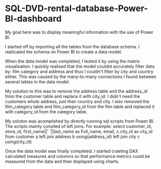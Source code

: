 # SQL-DVD-rental-database-Power-BI-dashboard
My goal here was to display meaningful information with the use of Power BI.

I started off by importing all the tables from the database schema. I replicated the schema on Power BI to create a data model.

When the data model was completed, I tested it by using the matrix visualisation. I quickly realised that the model couldnt accurately filter data by: film category and address and thus I couldn't filter by city and country either. This was caused by the many-to-many connections I found between several tables in the data model. 

My solution to this was to remove the address table and the address_id from the customer table and replace it with city_id. I didn't need the customers whole address, just their country and city. I also removed the film_category table and film_category_id from the film table and replaced it with category_id from the category table. 

My soluton was acomplished by directly running sql scripts from Power BI. The scripts mainly consited of left joins. For example:
select customer_id, store_id, first_name||' '||last_name as Full_name, email, c.city_id as city_id
from customer a 
left join address b using(address_id)
left join city c using(city_id)


Once the data model was finally completed. I started craeting DAX calculated measures and columns so that performance metrics could be measured from the data 
and then displayed using charts. 
